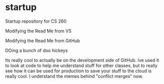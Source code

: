 # startup
Startup repository for CS 260

Modifying the Read Me from VS

Modifying the Read Me from GitHub

DOing a bunch of doo hickeys

Its really cool to actually be on the development side of GitHub. Ive used it to look at code to help me understand stuff for other classes, but to really see how it can be used for production to save your stuff to the cloud is really cool. I understand the memes behind "conflict merges" now.
